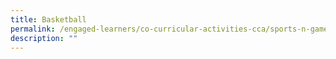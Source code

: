```yaml
---
title: Basketball
permalink: /engaged-learners/co-curricular-activities-cca/sports-n-games/basketball/
description: ""
---
```

